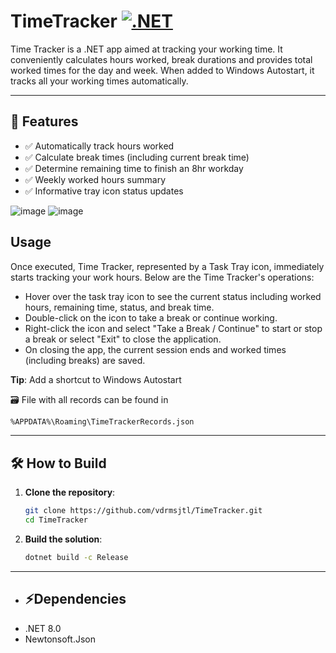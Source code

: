 # TimeTracker  [![.NET](https://github.com/vdrmsjtl/TimeTracker/actions/workflows/dotnet.yml/badge.svg)](https://github.com/vdrmsjtl/TimeTracker/actions/workflows/dotnet.yml)

Time Tracker is a .NET app aimed at tracking your working time. It conveniently calculates hours worked, break durations and provides total worked times for the day and week.
When added to Windows Autostart, it tracks all your working times automatically.

---

## 📌 **Features**
- ✅ Automatically track hours worked
- ✅ Calculate break times (including current break time)
- ✅ Determine remaining time to finish an 8hr workday 
- ✅ Weekly worked hours summary
- ✅ Informative tray icon status updates

![image](https://github.com/user-attachments/assets/f1dce4c4-7558-427c-8a31-0e403162339d)
![image](https://github.com/user-attachments/assets/384454eb-e967-4e9a-8cdf-40e6d740bf14)

## **Usage**

Once executed, Time Tracker, represented by a Task Tray icon, immediately starts tracking your work hours. Below are the Time Tracker's operations:

- Hover over the task tray icon to see the current status including worked hours, remaining time, status, and break time.
- Double-click on the icon to take a break or continue working.
- Right-click the icon and select "Take a Break / Continue" to start or stop a break or select "Exit" to close the application.
- On closing the app, the current session ends and worked times (including breaks) are saved.

**Tip**: Add a shortcut to Windows Autostart

🗃️ File with all records can be found in
   ```sh
  %APPDATA%\Roaming\TimeTrackerRecords.json
   ```

---

## **🛠️ How to Build**
1. **Clone the repository**:
   ```sh
   git clone https://github.com/vdrmsjtl/TimeTracker.git
   cd TimeTracker
   ```
2. **Build the solution**:
   ```sh
   dotnet build -c Release
   ```

---

- ## ⚡Dependencies
- .NET 8.0
- Newtonsoft.Json
